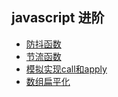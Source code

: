 ## javascript 进阶

+ [防抖函数](https://github.com/chenqf/blog/blob/master/articles/javascript进阶/防抖函数/README.md)
+ [节流函数](https://github.com/chenqf/blog/blob/master/articles/javascript进阶/节流函数/README.md)
+ [模拟实现call和apply](https://github.com/chenqf/blog/blob/master/articles/javascript进阶/模拟实现call和apply/README.md)
+ [数组扁平化](https://github.com/chenqf/blog/blob/master/articles/javascript进阶/数组扁平化/README.md)
